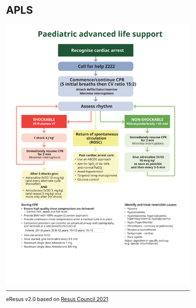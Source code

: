 # APLS

![CPR](./apls.svg)

--- 
eResus v2.0 based on [Resus Council 2021](https://www.resus.org.uk/sites/default/files/2023-01/RCUK%20Paediatric%20emergency%20algortihms%20and%20resources%20Jan%2023%20V2.pdf)